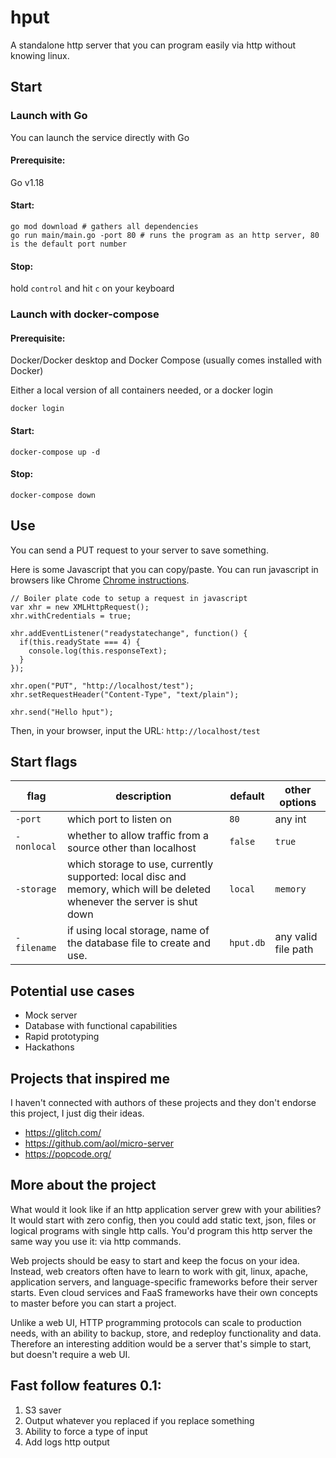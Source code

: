 # hput
A standalone http server that you can program easily via http without knowing linux.

## Start

### Launch with Go
You can launch the service directly with Go

#### Prerequisite:
Go v1.18

#### Start:
```
go mod download # gathers all dependencies
go run main/main.go -port 80 # runs the program as an http server, 80 is the default port number
```

#### Stop:
hold `control` and hit `c` on your keyboard

### Launch with docker-compose
#### Prerequisite:
Docker/Docker desktop and Docker Compose (usually comes installed with Docker)

Either a local version of all containers needed, or a docker login
```
docker login
```

#### Start:
```
docker-compose up -d
```

#### Stop:
```
docker-compose down
```

## Use
You can send a PUT request to your server to save something.

Here is some Javascript that you can copy/paste. You can run javascript in browsers like Chrome [Chrome instructions](https://developer.chrome.com/docs/devtools/console/javascript/).
```
// Boiler plate code to setup a request in javascript
var xhr = new XMLHttpRequest();
xhr.withCredentials = true;

xhr.addEventListener("readystatechange", function() {
  if(this.readyState === 4) {
    console.log(this.responseText);
  }
});

xhr.open("PUT", "http://localhost/test");
xhr.setRequestHeader("Content-Type", "text/plain");

xhr.send("Hello hput");
```

Then, in your browser, input the URL: `http://localhost/test`

## Start flags
| flag | description | default | other options |
| - | - | - | - |
| `-port` | which port to listen on | `80` | any int |
| `-nonlocal` | whether to allow traffic from a source other than localhost | `false` | `true` |
| `-storage` | which storage to use, currently supported: local disc and memory, which will be deleted whenever the server is shut down | `local` | `memory` |
| `-filename` | if using local storage, name of the database file to create and use. | `hput.db` | any valid file path |


## Potential use cases
- Mock server
- Database with functional capabilities
- Rapid prototyping
- Hackathons

## Projects that inspired me
I haven't connected with authors of these projects and they don't endorse this project, I just dig their ideas.
- https://glitch.com/
- https://github.com/aol/micro-server
- https://popcode.org/

## More about the project
What would it look like if an http application server grew with your abilities? It would start with zero config, then you could add static text, json, files or logical programs with single http calls. You'd program this http server the same way you use it: via http commands.

Web projects should be easy to start and keep the focus on your idea. Instead, web creators often have to learn to work with git, linux, apache, application servers, and language-specific frameworks before their server starts. Even cloud services and FaaS frameworks have their own concepts to master before you can start a project.

Unlike a web UI, HTTP programming protocols can scale to production needs, with an ability to backup, store, and redeploy functionality and data. Therefore an interesting addition would be a server that's simple to start, but doesn't require a web UI.

## Fast follow features 0.1:
1. S3 saver
1. Output whatever you replaced if you replace something
1. Ability to force a type of input
1. Add logs http output